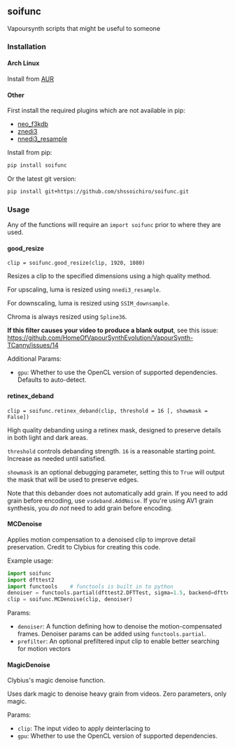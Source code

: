 ## soifunc

Vapoursynth scripts that might be useful to someone

### Installation

#### Arch Linux

Install from [AUR](https://aur.archlinux.org/packages/vapoursynth-plugin-soifunc-git)

#### Other

First install the required plugins which are not available in pip:

- [neo_f3kdb](https://github.com/HomeOfAviSynthPlusEvolution/neo_f3kdb)
- [znedi3](https://github.com/sekrit-twc/znedi3)
- [nnedi3_resample](https://github.com/HomeOfVapourSynthEvolution/nnedi3_resample)

Install from pip:

```bash
pip install soifunc
```

Or the latest git version:

```bash
pip install git+https://github.com/shssoichiro/soifunc.git
```

### Usage

Any of the functions will require an `import soifunc` prior to where they are used.

#### good_resize

`clip = soifunc.good_resize(clip, 1920, 1080)`

Resizes a clip to the specified dimensions using a high quality method.

For upscaling, luma is resized using `nnedi3_resample`.

For downscaling, luma is resized using `SSIM_downsample`.

Chroma is always resized using `Spline36`.

**If this filter causes your video to produce a blank output**, see this issue: https://github.com/HomeOfVapourSynthEvolution/VapourSynth-TCanny/issues/14

Additional Params:

- `gpu`: Whether to use the OpenCL version of supported dependencies. Defaults to auto-detect.

#### retinex_deband

`clip = soifunc.retinex_deband(clip, threshold = 16 [, showmask = False])`

High quality debanding using a retinex mask, designed to preserve details in both light and dark areas.

`threshold` controls debanding strength. `16` is a reasonable starting point. Increase as needed until satisfied.

`showmask` is an optional debugging parameter, setting this to `True` will output the mask that will be used to preserve edges.

Note that this debander does not automatically add grain.
If you need to add grain before encoding, use `vsdeband.AddNoise`.
If you're using AV1 grain synthesis, you _do not_ need to add grain before encoding.

#### MCDenoise

Applies motion compensation to a denoised clip to improve detail preservation.
Credit to Clybius for creating this code.

Example usage:

```python
import soifunc
import dfttest2
import functools    # functools is built in to python
denoiser = functools.partial(dfttest2.DFTTest, sigma=1.5, backend=dfttest2.Backend.CPU)
clip = soifunc.MCDenoise(clip, denoiser)
```

Params:

- `denoiser`: A function defining how to denoise the motion-compensated frames.
  Denoiser params can be added using `functools.partial`.
- `prefilter`: An optional prefiltered input clip to enable better searching for motion vectors


#### MagicDenoise

Clybius's magic denoise function.

Uses dark magic to denoise heavy grain from videos.
Zero parameters, only magic.

Params:

- `clip`: The input video to apply deinterlacing to
- `gpu`: Whether to use the OpenCL version of supported dependencies.
